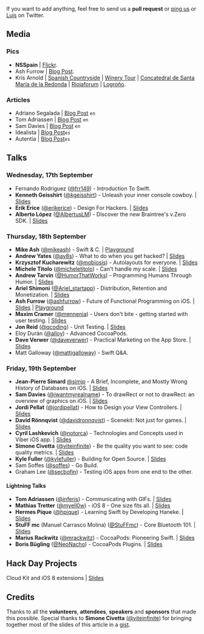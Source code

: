 If you want to add anything, feel free to send us a **pull request** or [ping us](https://twitter.com/nsspain) or [Luis](https://twitter.com/lascorbe) on Twitter.

## Media

### Pics
* **NSSpain** | [Flickr](https://flic.kr/s/aHsk42Txn3).
* Ash Furrow | [Blog Post](http://photos.ashfurrow.com/nsspain-2014).
* Kris Arnold | [Spanish Countryside](https://www.flickr.com/photos/wka/sets/72157647719658977/) | [Winery Tour](https://www.flickr.com/photos/wka/sets/72157648143791035/) | [Concatedral de Santa María de la Redonda](https://www.flickr.com/photos/wka/sets/72157648153405685/) | [Riojaforum](https://www.flickr.com/photos/wka/sets/72157647733203830/) | [Logroño](https://www.flickr.com/photos/wka/sets/72157647731834369/).

### Articles
* Adriano Segalada | [Blog Post](http://blog.namics.com/2014/09/nsspain-ios-conference-review.html) ``en``
* Tom Adriassen | [Blog Post](http://blog.inferis.org/blog/2014/09/22/nsspain-2014/) ``en``
* Sam Davies | [Blog Post](http://iwantmyreal.name/blog/2014/09/19/nsspain-2014/) ``en``
* Idealista | [Blog Post](http://www.idealista.com/labs/blog/charlas/resumen-de-la-nsspain-2014-by-idealista/)``es``
* Autentia | [Blog Post](http://autentia.com/2014/10/02/cronica-de-nsspain/)``es``

## Talks

### Wednesday, 17th September
* Fernando Rodriguez ([@frr149](http://www.twitter.com/frr149)) - Introduction To Swift.
* **Kenneth Geisshirt** ([@kgeisshirt](http://www.twitter.com/kgeisshirt)) - Unleash your inner console cowboy. | [Slides](http://www.slideshare.net/geisshirt/unleash-your-inner-console-cowboy)
* **Erik Erice** ([@erikerice](http://www.twitter.com/erikerice)) - Design For Hackers. | [Slides](https://speakerdeck.com/lascorbe/erik-erices-slides-at-nsspain-2014)
* **Alberto López** ([@AlbertusLM](http://www.twitter.com/AlbertusLM)) - Discover the new Braintree's v.Zero SDK. | [Slides](https://speakerdeck.com/lascorbe/alberto-lopezs-slides-at-nsspain-2014)

### Thursday, 18th September
* **Mike Ash** ([@mikeash](http://www.twitter.com/mikeash)) - Swift & C. | [Playground](http://t.co/PWLYU1joru)
* **Andrew Yates** ([@ay8s](http://www.twitter.com/ay8s)) - What to do when you get hacked? | [Slides](https://speakerdeck.com/lascorbe/andrew-yates-slides-at-nsspain-2014)
* **Krzysztof Kucharewitz** ([@mobiosis](http://www.twitter.com/mobiosis)) - Autolayouts for everyone. | [Slides](https://github.com/mobiosis/NSSpain-autolayout-test/blob/master/docs/Autolayout%20experience%202.pdf)
* **Michele Titolo** ([@micheletitolo](http://www.twitter.com/micheletitolo)) - Can't handle my scale. | [Slides](http://www.slideshare.net/micheletitolo/cant-handle-my-scale)
* **Andrew Tarvin** ([@HumorThatWorks](http://www.twitter.com/HumorThatWorks)) - Programming Humans Through Humor. | [Slides](http://www.slideshare.net/HumorThatWorks/programming-humans-through-humor)
* **Ariel Shimoni** ([@Ariel_startapp](http://www.twitter.com/Ariel_startapp)) - Distribution, Retention and Monetization. | [Slides](http://prezi.com/hvdsbppf9ibn/nsspain-sept-2014/?utm_campaign=share&utm_medium=copy)
* **Ash Furrow** ([@ashfurrow](http://www.twitter.com/ashfurrow)) - Future of Functional Programming on iOS. | [Slides](https://speakerdeck.com/ashfurrow/the-future-of-functional-programming-on-ios) | [Playground](https://github.com/AshFurrow/NSSpain2014)
* **Maxim Cramer** ([@mennenia](http://www.twitter.com/mennenia)) - Users don't bite - getting started with user testing. | [Slides](https://speakerdeck.com/mennenia/users-dont-bite-nsspain-2014)
* **Jon Reid** ([@qcoding](http://www.twitter.com/qcoding)) - Unit Testing. | [Slides](https://speakerdeck.com/jonreid/unit-testing-control-your-dependencies)
* Eloy Durán ([@alloy](http://www.twitter.com/alloy)) - Advanced CocoaPods.
* **Dave Verwer** ([@daveverwer](http://www.twitter.com/daveverwer)) - Practical Marketing on the App Store. | [Slides](https://speakerdeck.com/lascorbe/dave-verwers-slides-at-nsspain-2014#)
* Matt Galloway ([@mattjgalloway](http://www.twitter.com/mattjgalloway)) - Swift Q&A.

### Friday, 19th September
* **Jean-Pierre Simard** [@simjp](http://www.twitter.com/simjp) - A Brief, Incomplete, and Mostly Wrong History of Databases on iOS. | [Slides](https://speakerdeck.com/jpsim/a-brief-incomplete-and-mostly-wrong-history-of-databases-on-ios)
* **Sam Davies** ([@iwantmyrealname](http://www.twitter.com/iwantmyrealname)) - To drawRect or not to drawRect: an overview of graphics on iOS. | [Slides](https://speakerdeck.com/sammyd/to-drawrect-or-not-to-drawrect)
* **Jordi Pellat** ([@jordipellat](http://www.twitter.com/jordipellat)) - How to Design your View Controllers. | [Slides](https://speakerdeck.com/jpellat/design-your-uiviewcontroller)
* **David Rönnqvist** ([@davidronnqvist](http://www.twitter.com/davidronnqvist)) - Scenekit: Not just for games. | [Slides](https://speakerdeck.com/ronnqvist/not-just-for-games)
* **Cyril Lashkevich** ([@notorca](http://www.twitter.com/notorca)) - Technologies and Concepts used in Viber iOS app. | [Slides](https://dl.dropboxusercontent.com/u/3820193/VbierClientUnderTheHood.pdf)
* **Simone Civetta** ([@viteinfinite](http://www.twitter.com/viteinfinite)) - Be the quality you want to see: code quality metrics. | [Slides](https://speakerdeck.com/viteinfinite/be-the-quality-you-want-to-see-in-the-world-code-quality-metrics)
* **Kyle Fuller** ([@kylefuller](http://www.twitter.com/kylefuller)) - Building for Open Source. | [Slides](https://speakerdeck.com/kylef/building-for-open-source)
* Sam Soffes ([@soffes](http://www.twitter.com/soffes)) - Go Build.
* Graham Lee ([@secbofin](http://www.twitter.com/secbofin)) - Testing iOS apps from one end to the other.

#### Lightning Talks
* **Tom Adriassen** ([@inferis](http://www.twitter.com/inferis)) - Communicating with GIFs. | [Slides](http://www.slideshare.net/Inferis/communicating-with-gifs)
* **Mathias Tretter** ([@myell0w](http://www.twitter.com/myell0w)) - iOS 8 - One size fits all. | [Slides](https://speakerdeck.com/myell0w/ios-size-classes-one-size-fits-all)
* **Hermes Pique** ([@hpique](http://www.twitter.com/hpique)) - Learning Swift by Developing Haneke. | [Slides](https://speakerdeck.com/hpique/learning-swift-by-developing-haneke)
* **StuFF mc** (Manuel Carrasco Molina) ([@StuFFmc](http://www.twitter.com/StuFFmc)) - Core Bluetooth 101. | [Slides](https://speakerdeck.com/stuffmc/be-ready-for-watch-core-bluetooth-101)
* **Marius Rackwitz** ([@mrackwitz](http://www.twitter.com/mrackwitz)) - CocoaPods: Pioneering Swift. | [Slides](https://speakerdeck.com/marius/cocoapods-pioneering-swift)
* **Boris Bügling** ([@NeoNacho](http://www.twitter.com/NeoNacho)) - CocoaPods Plugins. | [Slides](https://speakerdeck.com/neonichu/cocoapods-plugins-1)

## Hack Day Projects
Cloud Kit and iOS 8 extensions | [Slides](https://speakerdeck.com/stuffmc/rate-my-talk-hacking-cloud-kit-and-ios-8-extensions)

## Credits
Thanks to all the **volunteers**, **attendees**, **speakers** and **sponsors** that made this possible. Special thanks to **Simone Civetta** ([@viteinfinite](http://www.twitter.com/viteinfinite)) for bringing together most of the slides of this article in a [gist](https://gist.github.com/viteinfinite/7e48704566001c0e5cd7).

